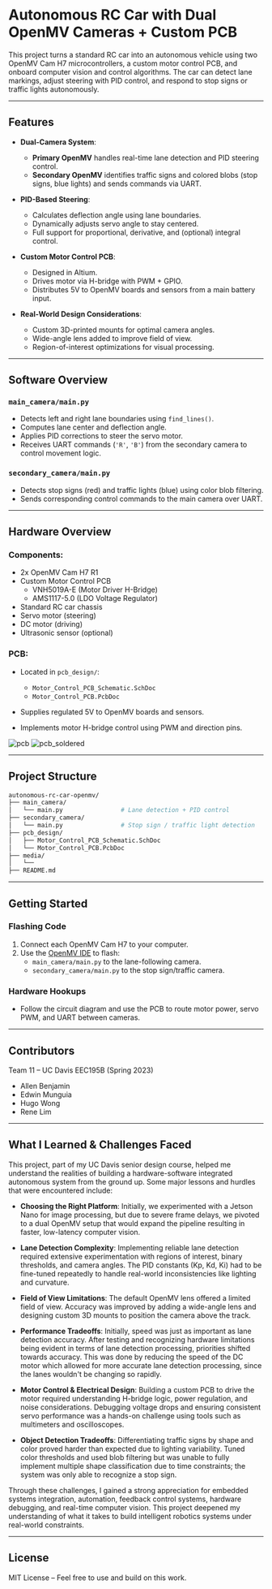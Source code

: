 # Autonomous RC Car with Dual OpenMV Cameras + Custom PCB

This project turns a standard RC car into an autonomous vehicle using two OpenMV Cam H7 microcontrollers, a custom motor control PCB, and onboard computer vision and control algorithms. The car can detect lane markings, adjust steering with PID control, and respond to stop signs or traffic lights autonomously.

---

## Features

- **Dual-Camera System**:
  - **Primary OpenMV** handles real-time lane detection and PID steering control.
  - **Secondary OpenMV** identifies traffic signs and colored blobs (stop signs, blue lights) and sends commands via UART.

- **PID-Based Steering**:
  - Calculates deflection angle using lane boundaries.
  - Dynamically adjusts servo angle to stay centered.
  - Full support for proportional, derivative, and (optional) integral control.

- **Custom Motor Control PCB**:
  - Designed in Altium.
  - Drives motor via H-bridge with PWM + GPIO.
  - Distributes 5V to OpenMV boards and sensors from a main battery input.

- **Real-World Design Considerations**:
  - Custom 3D-printed mounts for optimal camera angles.
  - Wide-angle lens added to improve field of view.
  - Region-of-interest optimizations for visual processing.

---

## Software Overview

### `main_camera/main.py`
- Detects left and right lane boundaries using `find_lines()`.
- Computes lane center and deflection angle.
- Applies PID corrections to steer the servo motor.
- Receives UART commands (`'R'`, `'B'`) from the secondary camera to control movement logic.

### `secondary_camera/main.py`
- Detects stop signs (red) and traffic lights (blue) using color blob filtering.
- Sends corresponding control commands to the main camera over UART.

---

## Hardware Overview

### Components:
- 2x OpenMV Cam H7 R1
- Custom Motor Control PCB
  - VNH5019A-E (Motor Driver H-Bridge)
  - AMS1117-5.0 (LDO Voltage Regulator)
- Standard RC car chassis
- Servo motor (steering)
- DC motor (driving)
- Ultrasonic sensor (optional)

### PCB:
- Located in `pcb_design/`:
  - `Motor_Control_PCB_Schematic.SchDoc`
  - `Motor_Control_PCB.PcbDoc`

- Supplies regulated 5V to OpenMV boards and sensors.
- Implements motor H-bridge control using PWM and direction pins.

![pcb](https://github.com/user-attachments/assets/72682f8f-5e9a-4a1b-8a30-057a7c5c9904)
![pcb_soldered](https://github.com/user-attachments/assets/166d2a23-edc1-44f8-9b00-e15676455ec0)


---

## Project Structure

```bash
autonomous-rc-car-openmv/
├── main_camera/
│   └── main.py                # Lane detection + PID control
├── secondary_camera/
│   └── main.py                # Stop sign / traffic light detection
├── pcb_design/
│   ├── Motor_Control_PCB_Schematic.SchDoc
│   └── Motor_Control_PCB.PcbDoc
├── media/
│   └──
├── README.md
```

---

## Getting Started

### Flashing Code
1. Connect each OpenMV Cam H7 to your computer.
2. Use the [OpenMV IDE](https://openmv.io/pages/download) to flash:
   - `main_camera/main.py` to the lane-following camera.
   - `secondary_camera/main.py` to the stop sign/traffic camera.

### Hardware Hookups
- Follow the circuit diagram and use the PCB to route motor power, servo PWM, and UART between cameras.

---

## Contributors

Team 11 – UC Davis EEC195B (Spring 2023)  
- Allen Benjamin  
- Edwin Munguia  
- Hugo Wong  
- Rene Lim

---

## What I Learned & Challenges Faced

This project, part of my UC Davis senior design course, helped me understand the realities of building a hardware-software integrated autonomous system from the ground up. Some major lessons and hurdles that were encountered include:

- **Choosing the Right Platform**: Initially, we experimented with a Jetson Nano for image processing, but due to severe frame delays, we pivoted to a dual OpenMV setup that would expand the pipeline resulting in faster, low-latency computer vision.

- **Lane Detection Complexity**: Implementing reliable lane detection required extensive experimentation with regions of interest, binary thresholds, and camera angles. The PID constants (Kp, Kd, Ki) had to be fine-tuned repeatedly to handle real-world inconsistencies like lighting and curvature.

- **Field of View Limitations**: The default OpenMV lens offered a limited field of view. Accuracy was improved by adding a wide-angle lens and designing custom 3D mounts to position the camera above the track.

- **Performance Tradeoffs**: Initially, speed was just as important as lane detection accuracy. After testing and recognizing hardware limitations being evident in terms of lane detection processing, priorities shifted towards accuracy. This was done by reducing the speed of the DC motor which allowed for more accurate lane detection processing, since the lanes wouldn't be changing so rapidly.

- **Motor Control & Electrical Design**: Building a custom PCB to drive the motor required understanding H-bridge logic, power regulation, and noise considerations. Debugging voltage drops and ensuring consistent servo performance was a hands-on challenge using tools such as multimeters and oscilloscopes.

- **Object Detection Tradeoffs**: Differentiating traffic signs by shape and color proved harder than expected due to lighting variability. Tuned color thresholds and used blob filtering but was unable to fully implement multiple shape classification due to time constraints; the system was only able to recognize a stop sign.

Through these challenges, I gained a strong appreciation for embedded systems integration, automation, feedback control systems, hardware debugging, and real-time computer vision. This project deepened my understanding of what it takes to build intelligent robotics systems under real-world constraints.

---

## License

MIT License – Feel free to use and build on this work.
